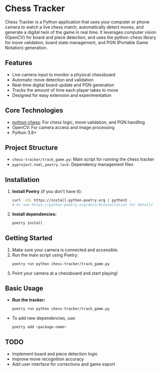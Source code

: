 # Chess Tracker

Chess Tracker is a Python application that uses your computer or phone camera to watch a live chess match, automatically detect moves, and generate a digital twin of the game in real time. It leverages computer vision (OpenCV) for board and piece detection, and uses the python-chess library for move validation, board state management, and PGN (Portable Game Notation) generation.

## Features
- Live camera input to monitor a physical chessboard
- Automatic move detection and validation
- Real-time digital board update and PGN generation
- Tracks the amount of time each player takes to move
- Designed for easy extension and experimentation

## Core Technologies
- [python-chess](https://python-chess.readthedocs.io/en/latest/): For chess logic, move validation, and PGN handling
- OpenCV: For camera access and image processing
- Python 3.8+

## Project Structure
- `chess-tracker/track_game.py`: Main script for running the chess tracker
- `pyproject.toml`, `poetry.lock`: Dependency management files

## Installation

1. **Install Poetry** (if you don't have it):
   ```sh
   curl -sSL https://install.python-poetry.org | python3 -
   # Or see https://python-poetry.org/docs/#installation for details
   ```
2. **Install dependencies:**
   ```sh
   poetry install
   ```

## Getting Started
1. Make sure your camera is connected and accessible.
2. Run the main script using Poetry:
   ```sh
   poetry run python chess-tracker/track_game.py
   ```
3. Point your camera at a chessboard and start playing!

## Basic Usage

- **Run the tracker:**
  ```sh
  poetry run python chess-tracker/track_game.py
  ```
- To add new dependencies, use:
  ```sh
  poetry add <package-name>
  ```

## TODO
- Implement board and piece detection logic
- Improve move recognition accuracy
- Add user interface for corrections and game export
